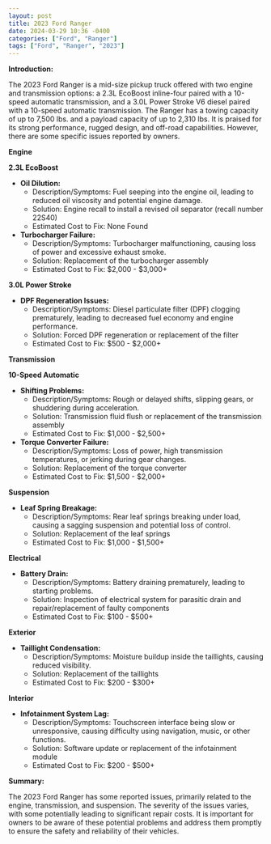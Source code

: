 ```yaml
---
layout: post
title: 2023 Ford Ranger
date: 2024-03-29 10:36 -0400
categories: ["Ford", "Ranger"]
tags: ["Ford", "Ranger", "2023"]
---
```

**Introduction:**

The 2023 Ford Ranger is a mid-size pickup truck offered with two engine and transmission options: a 2.3L EcoBoost inline-four paired with a 10-speed automatic transmission, and a 3.0L Power Stroke V6 diesel paired with a 10-speed automatic transmission. The Ranger has a towing capacity of up to 7,500 lbs. and a payload capacity of up to 2,310 lbs. It is praised for its strong performance, rugged design, and off-road capabilities. However, there are some specific issues reported by owners.

**Engine**

**2.3L EcoBoost**

* **Oil Dilution:**
    * Description/Symptoms: Fuel seeping into the engine oil, leading to reduced oil viscosity and potential engine damage.
    * Solution: Engine recall to install a revised oil separator (recall number 22S40)
    * Estimated Cost to Fix: None Found
* **Turbocharger Failure:**
    * Description/Symptoms: Turbocharger malfunctioning, causing loss of power and excessive exhaust smoke.
    * Solution: Replacement of the turbocharger assembly
    * Estimated Cost to Fix: $2,000 - $3,000+

**3.0L Power Stroke**

* **DPF Regeneration Issues:**
    * Description/Symptoms: Diesel particulate filter (DPF) clogging prematurely, leading to decreased fuel economy and engine performance.
    * Solution: Forced DPF regeneration or replacement of the filter
    * Estimated Cost to Fix: $500 - $2,000+

**Transmission**

**10-Speed Automatic**

* **Shifting Problems:**
    * Description/Symptoms: Rough or delayed shifts, slipping gears, or shuddering during acceleration.
    * Solution: Transmission fluid flush or replacement of the transmission assembly
    * Estimated Cost to Fix: $1,000 - $2,500+
* **Torque Converter Failure:**
    * Description/Symptoms: Loss of power, high transmission temperatures, or jerking during gear changes.
    * Solution: Replacement of the torque converter
    * Estimated Cost to Fix: $1,500 - $2,000+

**Suspension**

* **Leaf Spring Breakage:**
    * Description/Symptoms: Rear leaf springs breaking under load, causing a sagging suspension and potential loss of control.
    * Solution: Replacement of the leaf springs
    * Estimated Cost to Fix: $1,000 - $1,500+

**Electrical**

* **Battery Drain:**
    * Description/Symptoms: Battery draining prematurely, leading to starting problems.
    * Solution: Inspection of electrical system for parasitic drain and repair/replacement of faulty components
    * Estimated Cost to Fix: $100 - $500+

**Exterior**

* **Taillight Condensation:**
    * Description/Symptoms: Moisture buildup inside the taillights, causing reduced visibility.
    * Solution: Replacement of the taillights
    * Estimated Cost to Fix: $200 - $300+

**Interior**

* **Infotainment System Lag:**
    * Description/Symptoms: Touchscreen interface being slow or unresponsive, causing difficulty using navigation, music, or other functions.
    * Solution: Software update or replacement of the infotainment module
    * Estimated Cost to Fix: $200 - $500+

**Summary:**

The 2023 Ford Ranger has some reported issues, primarily related to the engine, transmission, and suspension. The severity of the issues varies, with some potentially leading to significant repair costs. It is important for owners to be aware of these potential problems and address them promptly to ensure the safety and reliability of their vehicles.
